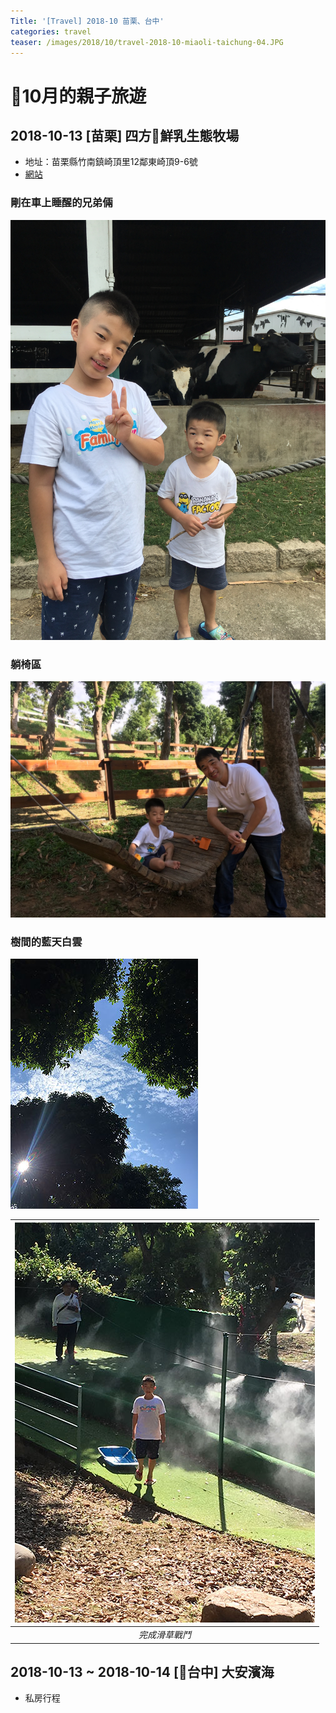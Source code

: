 ```yaml
---
Title: '[Travel] 2018-10 苗栗、台中'
categories: travel
teaser: /images/2018/10/travel-2018-10-miaoli-taichung-04.JPG
---
```


# 10月的親子旅遊

## 2018-10-13 [苗栗] 四方鮮乳生態牧場
* 地址：苗栗縣竹南鎮崎頂里12鄰東崎頂9-6號
* [網站](http://www.fourways.com.tw/ranch1/)


### 剛在車上睡醒的兄弟倆
![](/images/2018/10/travel-2018-10-miaoli-taichung-01.jpg)

### 躺椅區
![躺椅區](/images/2018/10/travel-2018-10-miaoli-taichung-02.jpg)

<!-- ### 滑草
Ready for video -->


### 樹間的藍天白雲
![樹間的藍天白雲](/images/2018/10/travel-2018-10-miaoli-taichung-03.jpg)



| ![完成滑草戰鬥](/images/2018/10/travel-2018-10-miaoli-taichung-04.JPG) | 
|:--:| 
| *完成滑草戰鬥* |

## 2018-10-13 ~ 2018-10-14 [台中] 大安濱海
* 私房行程


